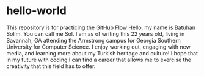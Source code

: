 # hello-world
This repository is for practicing the GitHub Flow
Hello, my name is Batuhan Solim. You can call me Sol. I am as of writing this 22 years old, living in Savannah, GA attending the Armstrong campus for Georgia Southern University for Computer Science. I enjoy working out, engaging with new media, and learning more about my Turkish heritage and culture! I hope that in my future with coding I can find a career that allows me to exercise the creativity that this field has to offer. 
